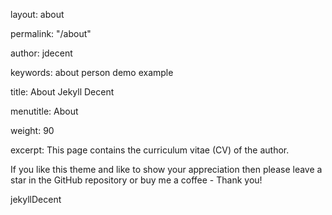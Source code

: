 layout:    about

permalink: "/about"

author:    jdecent

keywords:  about person demo example

title:     About Jekyll Decent

menutitle: About

weight:    90

excerpt:   This page contains the curriculum vitae (CV) of the author.

<script async defer src="https://buttons.github.io/buttons.js"></script>

If you like this theme and like to show your appreciation then please leave a star in the GitHub repository or buy me a coffee - Thank you!

<p class="github-button-container">

jekyllDecent

</p>
